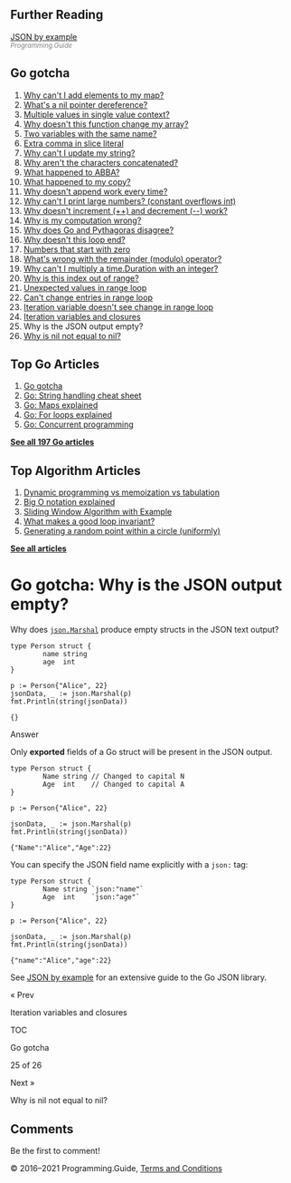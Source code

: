 ## Further Reading

[JSON by example](json-example.html)  
<span style="color: grey; font-style: italic; font-size: smaller">Programming.Guide</span>

## Go gotcha

1.  [Why can't I add elements to my map?](gotcha-assignment-entry-nil-map.html)
2.  [What's a nil pointer dereference?](gotcha-nil-pointer-dereference.html)
3.  [Multiple values in single value context?](gotcha-multiple-value-sinlge-value-context.html)
4.  [Why doesn't this function change my array?](gotcha-function-doesnt-change-array.html)
5.  [Two variables with the same name?](gotcha-shadowing-variables.html)
6.  [Extra comma in slice literal](gotcha-missing-comma-slice-array-map-literal.html)
7.  [Why can't I update my string?](gotcha-strings-are-immutable.html)
8.  [Why aren't the characters concatenated?](gotcha-concatenate-rune-string.html)
9.  [What happened to ABBA?](gotcha-trim-string.html)
10. [What happened to my copy?](gotcha-copy-missing.html)
11. [Why doesn't append work every time?](gotcha-append.html)
12. [Why can't I print large numbers? (constant overflows int)](gotcha-constant-overflows-int.html)
13. [Why doesn't increment (++) and decrement (--) work?](gotcha-increment-decrement-statement.html)
14. [Why is my computation wrong?](gotcha-operator-precedence.html)
15. [Why does Go and Pythagoras disagree?](gotcha-bitwise-operators.html)
16. [Why doesn't this loop end?](gotcha-integer-overflow-wrap-around.html)
17. [Numbers that start with zero](gotcha-octal-decimal-hexadecimal-literal.html)
18. [What's wrong with the remainder (modulo) operator?](gotcha-remainder-modulo-operator.html)
19. [Why can't I multiply a time.Duration with an integer?](gotcha-multiply-duration-integer.html)
20. [Why is this index out of range?](gotcha-index-out-of-range.html)
21. [Unexpected values in range loop](gotcha-unexpected-values-range.html)
22. [Can't change entries in range loop](gotcha-change-value-range.html)
23. [Iteration variable doesn't see change in range loop](gotcha-range-copy-array.html)
24. [Iteration variables and closures](gotcha-data-race-closure.html)
25. Why is the JSON output empty?
26. [Why is nil not equal to nil?](gotcha-why-nil-error-not-equal-nil.html)

## Top Go Articles

1.  [Go gotcha](go-gotcha.html)
2.  [Go: String handling cheat sheet](string-functions-reference-cheat-sheet.html)
3.  [Go: Maps explained](maps-explained.html)
4.  [Go: For loops explained](for-loop.html)
5.  [Go: Concurrent programming](go-concurrency-tutorial.html)

[**See all 197 Go articles**](index.html)

## Top Algorithm Articles

1.  [Dynamic programming vs memoization vs tabulation](../dynamic-programming-vs-memoization-vs-tabulation.html)
2.  [Big O notation explained](../big-o-notation-explained.html)
3.  [Sliding Window Algorithm with Example](../sliding-window-example.html)
4.  [What makes a good loop invariant?](../what-makes-a-good-loop-invariant.html)
5.  [Generating a random point within a circle (uniformly)](../random-point-within-circle.html)

[**See all articles**](../index.html)

# Go gotcha: Why is the JSON output empty?

Why does [`json.Marshal`](https://golang.org/pkg/encoding/json/#Marshal) produce empty structs in the JSON text output?

    type Person struct {
            name string
            age  int
    }

    p := Person{"Alice", 22}
    jsonData, _ := json.Marshal(p)
    fmt.Println(string(jsonData))

    {}

Answer

Only **exported** fields of a Go struct will be present in the JSON output.

    type Person struct {
            Name string // Changed to capital N
            Age  int    // Changed to capital A
    }

    p := Person{"Alice", 22}

    jsonData, _ := json.Marshal(p)
    fmt.Println(string(jsonData))

    {"Name":"Alice","Age":22}

You can specify the JSON field name explicitly with a `json:` tag:

    type Person struct {
            Name string `json:"name"`
            Age  int    `json:"age"`
    }

    p := Person{"Alice", 22}

    jsonData, _ := json.Marshal(p)
    fmt.Println(string(jsonData))

    {"name":"Alice","age":22}

See [JSON by example](json-example.html) for an extensive guide to the Go JSON library.

<a href="gotcha-data-race-closure.html" class="prev"></a>

« Prev

Iteration variables and closures

[](go-gotcha.html#toc)

TOC

Go gotcha

25 of 26

<a href="gotcha-why-nil-error-not-equal-nil.html" class="next"></a>

Next »

Why is nil not equal to nil?

## Comments

Be the first to comment!

© 2016–2021 Programming.Guide, [Terms and Conditions](../terms-and-conditions.html)
